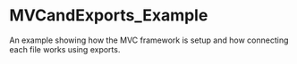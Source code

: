 # MVCandExports_Example
An example showing how the MVC framework is setup and how connecting each file works using exports.
